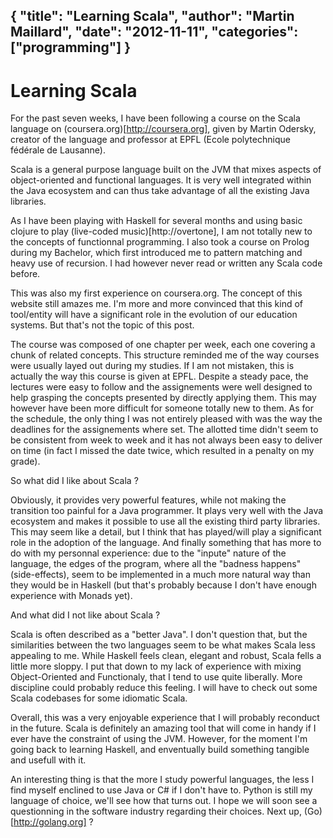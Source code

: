 {
    "title": "Learning Scala",
    "author": "Martin Maillard",
    "date": "2012-11-11",
    "categories": ["programming"]
}
-----

Learning Scala
==============

For the past seven weeks, I have been following a course on the Scala language
on (coursera.org)[http://coursera.org], given by Martin Odersky, creator of the
language and professor at EPFL (Ecole polytechnique fédérale de Lausanne).

Scala is a general purpose language built on the JVM that mixes aspects of
object-oriented and functional languages. It is very well integrated within
the Java ecosystem and can thus take advantage of all the existing Java
libraries.

As I have been playing with Haskell for several months and using basic
clojure to play (live-coded music)[http://overtone], I am not totally new to
the concepts of functionnal programming. I also took a course on Prolog during
my Bachelor, which first introduced me to pattern matching and heavy use of
recursion. I had however never read or written any Scala code before.

This was also my first experience on coursera.org. The concept of this website
still amazes me. I'm more and more convinced that this kind of tool/entity will
have a significant role in the evolution of our education systems. But that's
not the topic of this post.

The course was composed of one chapter per week, each one covering a chunk of
related concepts. This structure reminded me of the way courses were usually
layed out during my studies. If I am not mistaken, this is actually the way
this course is given at EPFL. Despite a steady pace, the lectures were easy to
follow and the assignements were well designed to help grasping the concepts
presented by directly applying them. This may however have been more difficult
for someone totally new to them. As for the schedule, the only thing I was not
entirely pleased with was the way the deadlines for the assignements where set.
The allotted time didn't seem to be consistent from week to week and it has not
always been easy to deliver on time (in fact I missed the date twice, which
resulted in a penalty on my grade).

So what did I like about Scala ?

Obviously, it provides very powerful features, while not making the transition
too painful for a Java programmer. It plays very well with the Java ecosystem
and makes it possible to use all the existing third party libraries. This may
seem like a detail, but I think that has played/will play a significant role in
the adoption of the language. And finally something that has more to do with my
personnal experience: due to the "inpute" nature of the language, the edges of
the program, where all the "badness happens" (side-effects), seem to be
implemented in a much more natural way than they would be in Haskell (but
that's probably because I don't have enough experience with Monads yet).

And what did I not like about Scala ?

Scala is often described as a "better Java". I don't question that, but the
similarities between the two languages seem to be what makes Scala less
appealing to me. While Haskell feels clean, elegant and robust, Scala fells a
little more sloppy. I put that down to my lack of experience with mixing
Object-Oriented and Functionaly, that I tend to use quite liberally. More
discipline could probably reduce this feeling. I will have to check out some
Scala codebases for some idiomatic Scala.

Overall, this was a very enjoyable experience that I will probably reconduct in
the future. Scala is definitely an amazing tool that will come in handy if I
ever have the constraint of using the JVM. However, for the moment I'm going
back to learning Haskell, and enventually build something tangible and usefull
with it.

An interesting thing is that the more I study powerful languages, the less I
find myself enclined to use Java or C# if I don't have to. Python is still my
language of choice, we'll see how that turns out. I hope we will soon see a
questionning in the software industry regarding their choices. Next up,
(Go)[http://golang.org] ?

